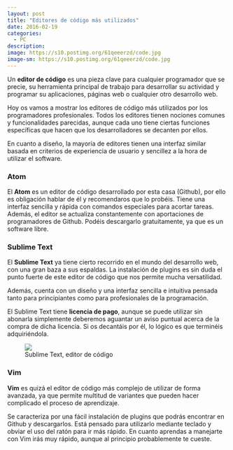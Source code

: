 ```yaml
---
layout: post
title: "Editores de código más utilizados"
date: 2016-02-19
categories:
  - PC
description: 
image: https://s10.postimg.org/61qeeerzd/code.jpg
image-sm: https://s10.postimg.org/61qeeerzd/code.jpg
---
```

Un <strong>editor de código</strong> es una pieza clave para cualquier programador que se precie, su herramienta principal de trabajo para desarrollar su actividad y programar su aplicaciones, páginas web o cualquier otro desarrollo web.

Hoy os vamos a mostrar los editores de código más utilizados por los programadores profesionales. Todos los editores tienen nociones comunes y funcionalidades parecidas, aunque cada uno tiene ciertas funciones específicas que hacen que los desarrolladores se decanten por ellos. 

En cuanto a diseño, la mayoría de editores tienen una interfaz similar basada en criterios de experiencia de usuario y sencillez a la hora de utilizar el software.

<h3>Atom</h3>

El <strong>Atom</strong> es un editor de código desarrollado por esta casa (Github), por ello es obligación hablar de él y recomendaros que lo probéis. Tiene una interfaz sencilla y rápida con comandos especiales para acortar tareas. Además, el editor se actualiza constantemente con aportaciones de programadores de Github. Podéis descargarlo gratuitamente, ya que es un software libre.

<h3>Sublime Text</h3>

El <strong>Sublime Text</strong> ya tiene cierto recorrido en el mundo del desarrollo web, con una gran baza a sus espaldas. La instalación de plugins es sin duda el punto fuerte de este editor de código que nos permite mucha versatilidad. 

Además, cuenta con un diseño y una interfaz sencilla e intuitiva pensada tanto para principiantes como para profesionales de la programación. 

El Sublime Text tiene <strong>licencia de pago</strong>, aunque se puede utilizar sin abonarla simplemente deberemos aguantar un aviso puntual acerca de la compra de dicha licencia. Si os decantáis por él, lo lógico es que terminéis adquiriéndola.

<figure>
  <img src="https://s22.postimg.org/a4rba5typ/pexels-photo-246141.jpg"/>
  <figcaption>Sublime Text, editor de código</figcaption>
</figure>

<h3>Vim</h3>

<strong>Vim</strong> es quizá el editor de código más complejo de utilizar de forma avanzada, ya que permite multitud de variantes que pueden hacer complicado el proceso de aprendizaje. 

Se caracteriza por una fácil instalación de plugins que podrás encontrar en Github y descargarlos.  Está pensado para utilizarlo mediante teclado y obviar el uso del ratón para ir más rápido. En cuanto aprendas a manejarte con Vim irás muy rápido, aunque al principio probablemente te cueste.
